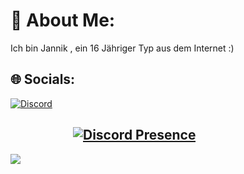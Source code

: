 # 💫 About Me:
Ich bin Jannik , ein 16 Jähriger Typ aus dem Internet :)


## 🌐 Socials:
[![Discord](https://img.shields.io/badge/Discord-%237289DA.svg?logo=discord&logoColor=white)](https://discord.gg/tzHe3KUNHp)

<a style="padding-left: 100px">[![Discord Presence](https://lanyard.cnrad.dev/api/810459620035657769)](https://discord.com/users/810459620035657769)</a>
---
[![](https://visitcount.itsvg.in/api?id=Jannikjbi&label=Profile%20Views&color=4&pretty=false)](https://visitcount.itsvg.in)
  
